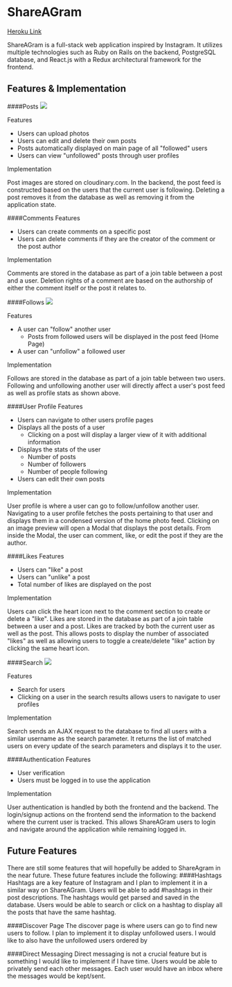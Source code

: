 # ShareAGram

[Heroku Link](http://www.shareagram.us/)

ShareAGram is a full-stack web application inspired by Instagram.  It utilizes multiple technologies such as Ruby on Rails on the backend, PostgreSQL database, and React.js with a Redux architectural framework for the frontend.

## Features & Implementation


####Posts
![](http://res.cloudinary.com/duep1w4tv/image/upload/v1478900551/ShareAGram/mxbx8ucngdo2pmhdjesv.png)

Features

- Users can upload photos
- Users can edit and delete their own posts
- Posts automatically displayed on main page of all "followed" users
- Users can view "unfollowed" posts through user profiles

Implementation

Post images are stored on cloudinary.com.  In the backend, the post feed is constructed based on the users that the current user is following.  Deleting a post removes it from the database as well as removing it from the application state.


####Comments
Features

- Users can create comments on a specific post
- Users can delete comments if they are the creator of the comment or the post author

Implementation

Comments are stored in the database as part of a join table between a post and a user.  Deletion rights of a comment are based on the authorship of either the comment itself or the post it relates to.


####Follows
![](http://res.cloudinary.com/duep1w4tv/image/upload/v1478901427/ShareAGram/neiqmc42b7frvxvmml6j.png)

Features

- A user can "follow" another user
	- Posts from followed users will be displayed in the post feed (Home Page)
- A user can "unfollow" a followed user

Implementation

Follows are stored in the database as part of a join table between two users.  Following and unfollowing another user will directly affect a user's post feed as well as profile stats as shown above.

####User Profile
Features

- Users can navigate to other users profile pages
- Displays all the posts of a user
	- Clicking on a post will display a larger view of it with additional information
- Displays the stats of the user
	- Number of posts
	- Number of followers
	- Number of people following
- Users can edit their own posts

Implementation

User profile is where a user can go to follow/unfollow another user.  Navigating to a user profile fetches the posts pertaining to that user and displays them in a condensed version of the home photo feed.  Clicking on an image preview will open a Modal that displays the post details.  From inside the Modal, the user can comment, like, or edit the post if they are the author.


####Likes
Features

- Users can "like" a post
- Users can "unlike" a post
- Total number of likes are displayed on the post

Implementation

Users can click the heart icon next to the comment section to create or delete a "like".  Likes are stored in the database as part of a join table between a user and a post.  Likes are tracked by both the current user as well as the post.  This allows posts to display the number of associated "likes" as well as allowing users to toggle a create/delete "like" action by clicking the same heart icon.


####Search
![](http://res.cloudinary.com/duep1w4tv/image/upload/v1478902876/ShareAGram/kneqwkph0cvjpmdsczcy.png)

Features

- Search for users
- Clicking on a user in the search results allows users to navigate to user profiles

Implementation

Search sends an AJAX request to the database to find all users with a similar username as the search parameter.  It returns the list of matched users on every update of the search parameters and displays it to the user.


####Authentication
Features

- User verification
- Users must be logged in to use the application

Implementation

User authentication is handled by both the frontend and the backend.  The login/signup actions on the frontend send the information to the backend where the current user is tracked.  This allows ShareAGram users to login and navigate around the application while remaining logged in.



## Future Features

There are still some features that will hopefully be added to ShareAgram in the near future.  These future features include the following:
####Hashtags
Hashtags are a key feature of Instagram and I plan to implement it in a similar way on ShareAGram.  Users will be able to add #hashtags in their post descriptions.  The hashtags would get parsed and saved in the database.  Users would be able to search or click on a hashtag to display all the posts that have the same hashtag.

####Discover Page
The discover page is where users can go to find new users to follow.  I plan to implement it to display unfollowed users.  I would like to also have the unfollowed users ordered by

####Direct Messaging
Direct messaging is not a crucial feature but is something I would like to implement if I have time.  Users would be able to privately send each other messages.  Each user would have an inbox where the messages would be kept/sent.
